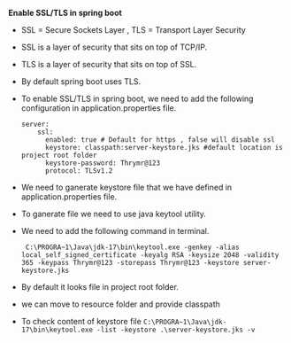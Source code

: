 **Enable SSL/TLS in spring boot**

* SSL = Secure Sockets Layer , TLS = Transport Layer Security
* SSL is a layer of security that sits on top of TCP/IP.
* TLS is a layer of security that sits on top of SSL.
* By default spring boot uses TLS.

* To enable SSL/TLS in spring boot, we need to add the following configuration in application.properties file.
  ```
  server:
      ssl:
        enabled: true # Default for https , false will disable ssl
        keystore: classpath:server-keystore.jks #default location is project root folder
        keystore-password: Thrymr@123
        protocol: TLSv1.2
  ```
* We need to ganerate keystore file that we have defined in application.properties file.
* To ganerate file we need to use java keytool utility.
* We need to add the following command in terminal.
  ```
   C:\PROGRA~1\Java\jdk-17\bin\keytool.exe -genkey -alias local_self_signed_certificate -keyalg RSA -keysize 2048 -validity 365 -keypass Thrymr@123 -storepass Thrymr@123 -keystore server-keystore.jks
  ```
* By default it looks file in project root folder.
* we can move to resource folder and provide classpath

* To check content of keystore file 
```C:\PROGRA~1\Java\jdk-17\bin\keytool.exe -list -keystore .\server-keystore.jks -v```